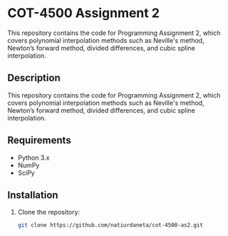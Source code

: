 # COT-4500 Assignment 2
This repository contains the code for Programming Assignment 2, which covers polynomial interpolation methods such as Neville's method, Newton’s forward method, divided differences, and cubic spline interpolation.

## Description
This repository contains the code for Programming Assignment 2, which covers polynomial interpolation methods such as Neville's method, Newton’s forward method, divided differences, and cubic spline interpolation.

## Requirements
- Python 3.x
- NumPy
- SciPy

## Installation
1. Clone the repository:
   ```bash
   git clone https://github.com/natiurdaneta/cot-4500-as2.git
